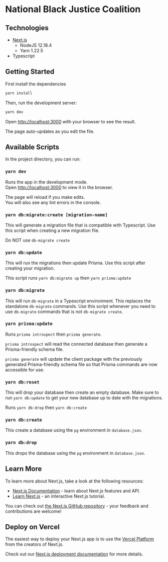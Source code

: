 # National Black Justice Coalition

## Technologies

- [Next.js](https://nextjs.org/)
  - NodeJS 12.18.4
  - Yarn 1.22.5
- Typescript

## Getting Started

First install the dependencies

```bash
yarn install
```

Then, run the development server:

```bash
yarn dev
```

Open [http://localhost:3000](http://localhost:3000) with your browser to see the result.

The page auto-updates as you edit the file.

## Available Scripts

In the project directory, you can run:

### `yarn dev`

Runs the app in the development mode.<br />
Open [http://localhost:3000](http://localhost:3000) to view it in the browser.

The page will reload if you make edits.<br />
You will also see any lint errors in the console.

### `yarn db:migrate:create [migration-name]`

This will generate a migration file that is compatible with Typescript. Use this script when creating a new migration file.

Do NOT use `db-migrate create`

### `yarn db:update`

This will run the migrations then update Prisma. Use this script after creating your migration.

This script runs `yarn db:migrate up` then `yarn prisma:update`

### `yarn db:migrate`

This will run `db-migrate` in a Typescript environment. This replaces the standalone `db-migrate` commands. Use this script whenever you need to use `db-migrate` commands that is not `db-migrate create`.

### `yarn prisma:update`

Runs `prisma introspect` then `prisma generate`.

`prisma introspect` will read the connected database then generate a Prisma-friendly schema file.

`prisma generate` will update the client package with the previously generated Prisma-friendly schema file so that Prisma commands are now accessible for use.

### `yarn db:reset`

This will drop your database then create an empty database. Make sure to run `yarn db:update` to get your new database up to date with the migrations.

Runs `yarn db:drop` then `yarn db:create`

### `yarn db:create`

This create a database using the `pg` environment in `database.json`.

### `yarn db:drop`

This drops the database using the `pg` environment in `database.json`.

## Learn More

To learn more about Next.js, take a look at the following resources:

- [Next.js Documentation](https://nextjs.org/docs) - learn about Next.js features and API.
- [Learn Next.js](https://nextjs.org/learn) - an interactive Next.js tutorial.

You can check out [the Next.js GitHub repository](https://github.com/vercel/next.js/) - your feedback and contributions are welcome!

## Deploy on Vercel

The easiest way to deploy your Next.js app is to use the [Vercel Platform](https://vercel.com/import?utm_medium=default-template&filter=next.js&utm_source=create-next-app&utm_campaign=create-next-app-readme) from the creators of Next.js.

Check out our [Next.js deployment documentation](https://nextjs.org/docs/deployment) for more details.

